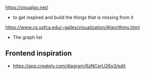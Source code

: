 https://visualgo.net/ 
-  to get inspired and build the things that is missing from it

https://www.cs.usfca.edu/~galles/visualization/Algorithms.html
- The graph list

## Frontend inspiration
- https://app.creately.com/diagram/6zNCprU26x3/edit


